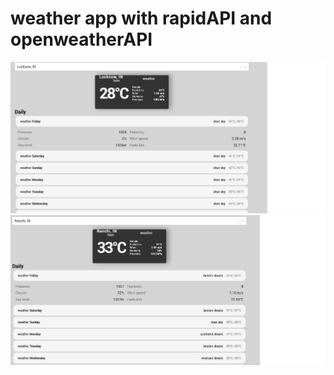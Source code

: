 # weather app with rapidAPI and openweatherAPI
![Alt image](./readme_images/one_lko.jpg)
![Alt image](./readme_images/two_rnc.jpg)